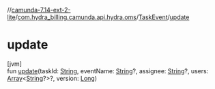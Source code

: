 //[camunda-7.14-ext-2-lite](../../../index.md)/[com.hydra_billing.camunda.api.hydra.oms](../index.md)/[TaskEvent](index.md)/[update](update.md)

# update

[jvm]\
fun [update](update.md)(taskId: [String](https://kotlinlang.org/api/latest/jvm/stdlib/kotlin/-string/index.html), eventName: [String](https://kotlinlang.org/api/latest/jvm/stdlib/kotlin/-string/index.html)?, assignee: [String](https://kotlinlang.org/api/latest/jvm/stdlib/kotlin/-string/index.html)?, users: [Array](https://kotlinlang.org/api/latest/jvm/stdlib/kotlin/-array/index.html)<[String](https://kotlinlang.org/api/latest/jvm/stdlib/kotlin/-string/index.html)?>?, version: [Long](https://kotlinlang.org/api/latest/jvm/stdlib/kotlin/-long/index.html))
